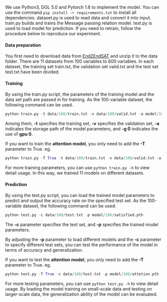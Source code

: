 We use Python3, DGL 5.0 and Pytorch 1.6 to implement the model. You can use the command `pip install -r requirements.txt` to install all dependencies. dataset.py is used to read data and convert it into input. train.py builds and trains the Message passing relation model. test.py is used to load model for prediction. If you need to retrain, follow the procedure below to reproduce our experiment.

#### Data preparation
You first need to download data from [End2EndSAT](http://www.cs.ubc.ca/labs/beta/Projects/End2EndSAT/) and unzip it to the data folder. There are 11 datasets from 100 variables to 600 variables. In each dataset, the training set train.txt, the validation set valid.txt and the test set test.txt have been divided.

#### Training
By using the train.py script, the parameters of the training model and the data set path are passed in for training. As the 100-variable dataset, the following command can be used.

```python
python train.py -t data/100/train.txt -v data/100/valid.txt -a model/100 -g 0
```

Among them, **-t** specifies the training set, **-v** specifies the validation set, **-a** indicates the storage path of the model parameters, and **-g 0** indicates the use of **gpu 0**.

If you want to train the **attention model**, you only need to add the **-T** parameter to True. eg.

```python
python train.py -T True -t data/100/train.txt -v data/100/valid.txt -a model/100 -g 0
```

For more training parameters, you can use `python train.py -h` to view detail usage. In this way, we trained 11 models on different datasets.

#### Prediction

By using the test.py script, you can load the trained model parameters to predict and output the accuracy rate on the specified test set. As the 100-variable dataset, the following command can be used.

```python
python test.py -c data/100/test.txt -p model/100/satisfied.pth
```

The **-c** parameter specifies the test set, and **-p** specifies the trained model parameters.

By adjusting the **-p** parameter to load different models and the **-c** parameter to specify different test sets, you can test the performance of the model in terms of accuracy and generalization.

If you want to test the **attention model**, you only need to add the **-T** parameter to True. eg.

```python
python test.py -T True -c data/100/test.txt -p model/100/attetion.pth
```

For more testing parameters, you can use `python test.py -h` to view detail usage. By loading the model training on small-scale data and testing on larger-scale data, the generalization ability of the model can be evaluated.

